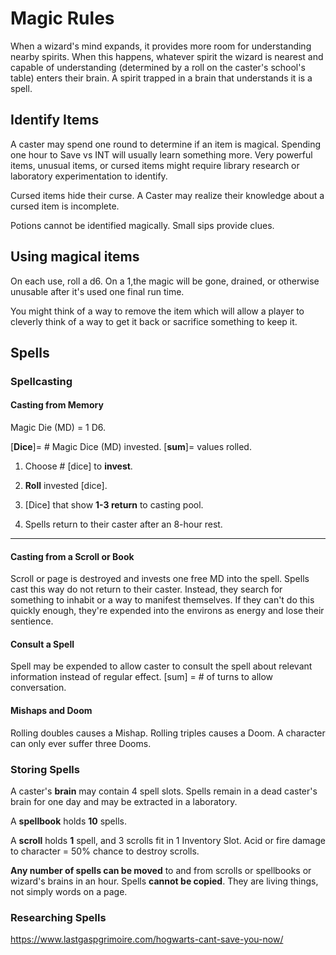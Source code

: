 
# Magic Rules

When a wizard's mind expands, it provides more room for understanding nearby spirits. When this happens, whatever spirit the wizard is nearest and capable of understanding (determined by a roll on the caster's school's table) enters their brain. A spirit trapped in a brain that understands it is a spell.

## Identify Items

A caster may spend one round to determine if an item is magical. Spending one hour to Save vs INT will usually learn something more. Very powerful items, unusual items, or cursed items might require library research or laboratory experimentation to identify. 

Cursed items hide their curse. A Caster may realize their knowledge about a cursed item is incomplete.

Potions cannot be identified magically. Small sips provide clues.

## Using magical items

On each use, roll a d6. On a 1,the magic will be gone, drained, or otherwise unusable after it's used one final run time. 

You might think of a way to remove the item which will allow a player to cleverly think of a way to get it back or sacrifice something to keep it.

## Spells

### Spellcasting

#### Casting from Memory

Magic Die (MD) = 1 D6.

[**Dice**]= # Magic Dice (MD) invested. [**sum**]= values rolled.

1. Choose # [dice] to **invest**.

1. **Roll** invested [dice].

1. [Dice] that show **1-3 return** to casting pool.
2. Spells return to their caster after an 8-hour rest.

------



#### Casting from a Scroll or Book

Scroll or page is destroyed and invests one free MD into the spell.  Spells cast this way do not return to their caster. Instead, they search for something to inhabit or a way to manifest themselves. If they can't do this quickly enough, they're expended into the environs as energy and lose their sentience.

#### Consult a Spell

Spell may be expended to allow caster to consult the spell about relevant information instead of regular effect. [sum] = # of turns to allow conversation.

#### Mishaps and Doom

Rolling doubles causes a Mishap. Rolling triples causes a Doom. A character can only ever suffer three Dooms.

### Storing Spells

A caster's **brain** may contain 4 spell slots. Spells remain in a dead caster's brain for one day and may be extracted in a laboratory.

A **spellbook** holds **10** spells.

A **scroll** holds **1** spell, and 3 scrolls fit in 1 Inventory Slot. Acid or fire damage to character = 50% chance to destroy scrolls.

**Any number of spells can be moved** to and from scrolls or spellbooks or wizard's brains in an hour. Spells **cannot be copied**. They are living things, not simply words on a page.

### Researching Spells

https://www.lastgaspgrimoire.com/hogwarts-cant-save-you-now/
